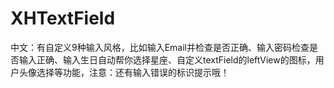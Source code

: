 XHTextField
===========

中文：有自定义9种输入风格，比如输入Email并检查是否正确、输入密码检查是否输入正确、输入生日自动帮你选择星座、自定义textField的leftView的图标，用户头像选择等功能，注意：还有输入错误的标识提示哦！
